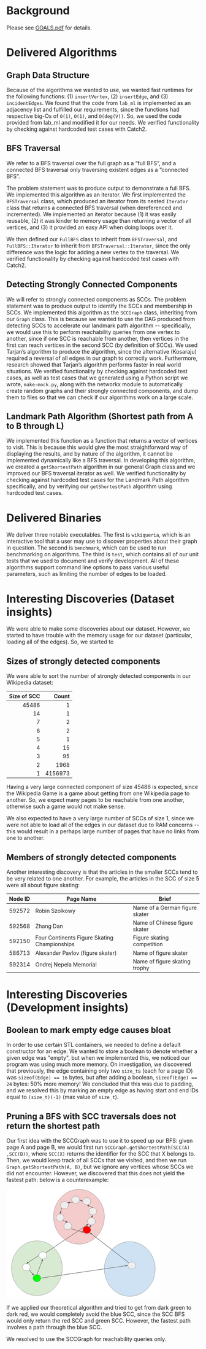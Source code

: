 # Background

Please see [GOALS.pdf](./GOALS.pdf) for details.

# Delivered Algorithms

## Graph Data Structure

Because of the algorithms we wanted to use, we wanted fast runtimes for the following functions: (1) `insertVertex`, (2) `insertEdge`, and (3) `incidentEdges`. 
We found that the code from `lab_ml` is implemented as an adjacency list and fulfilled our requirements, since the functions had respective big-Os of `O(1)`, `O(1)`, and `O(deg(V))`. So, we used the code provided from lab_ml and modified it for our needs. We verified functionality by checking against hardcoded test cases with Catch2.
## BFS Traversal

We refer to a BFS traversal over the full graph as a “full BFS”, and a connected BFS traversal only traversing existent edges as a “connected BFS”. 

The problem statement was to produce output to demonstrate a full BFS. 
We implemented this algorithm as an iterator. 
We first implemented the `BFSTraversal` class, which produced an iterator from its nested `Iterator` class that returns a connected BFS traversal (when dereferenced and incremented). 
We implemented an iterator because (1) it was easily reusable, (2) it was kinder to memory usage than returning a vector of all vertices, and (3) it provided an easy API when doing loops over it.

We then defined our `FullBFS` class to inherit from `BFSTraversal`, and `FullBFS::Iterator` to inherit from `BFSTraversal::Iterator`, since the only difference was the logic for adding a new vertex to the traversal. 
We verified functionality by checking against hardcoded test cases with Catch2.

## Detecting Strongly Connected Components 

We will refer to strongly connected components as SCCs. 
The problem statement was to produce output to identify the SCCs and membership in SCCs. 
We implemented this algorithm as the `SCCGraph` class, inheriting from our `Graph` class. 
This is because we wanted to use the DAG produced from detecting SCCs to accelerate our landmark path algorithm -- specifically, we would use this to perform reachability queries from one vertex to another, since if one SCC is reachable from another, then vertices in the first can reach vertices in the second SCC (by definition of SCCs).
We used Tarjan’s algorithm to produce the algorithm, since the alternative (Kosaraju) required a reversal of all edges in our graph to correctly work.
Furthermore, research showed that Tarjan’s algorithm performs faster in real world situations.
We verified functionality by checking against hardcoded test cases, as well as test cases that we generated using a Python script we wrote, `make-mock.py`, along with the networkx module to automatically create random graphs and their strongly connected components, and dump them to files so that we can check if our algorithms work on a large scale.

## Landmark Path Algorithm (Shortest path from A to B through L)

We implemented this function as a function that returns a vector of vertices to visit.
This is because this would give the most straightforward way of displaying the results, and by nature of the algorithm, it cannot be implemented dynamically like a BFS traversal.
In developing this algorithm, we created a `getShortestPath` algorithm in our general Graph class and we improved our BFS traversal iterator as well.
We verified functionality by checking against hardcoded test cases for the Landmark Path algorithm specifically, and by verifying our `getShortestPath` algorithm using hardcoded test cases.

# Delivered Binaries

We deliver three notable executables. 
The first is `wikiqueria`, which is an interactive tool that a user may use to discover properties about their graph in question. 
The second is `benchmark`, which can be used to run benchmarking on algorithms.
The third is `test`, which contains all of our unit tests that we used to document and verify development.
All of these algorithms support command line options to pass various useful parameters, such as limiting the number of edges to be loaded. 

# Interesting Discoveries (Dataset insights)

We were able to make some discoveries about our dataset. However, we started to have trouble with the memory usage for our dataset (particular, loading all of the edges). So, we started to 

## Sizes of strongly detected components

We were able to sort the number of strongly detected components in our Wikipedia dataset:

| Size of SCC | Count |
| ---: | ---: |
| 45486 | 1 |
| 14 | 1 | 
| 7  | 2 | 
| 6  | 2 | 
| 5  | 1 | 
| 4  | 15 | 
| 3  | 95 | 
| 2  | 1968 | 
| 1  | 4156973 | 

Having a very large connected component of size 45486 is expected, since the Wikipedia Game is a game about getting from one Wikipedia page to another.
So, we expect many pages to be reachable from one another, otherwise such a game would not make sense.

We also expected to have a very large number of SCCs of size 1, since we were not able to load all of the edges in our dataset due to RAM concerns -- this would result in a perhaps large number of pages that have no links from one to another.

## Members of strongly detected components

Another interesting discovery is that the articles in the smaller SCCs tend to be very related to one another. For example, the articles in the SCC of size 5 were all about figure skating:

| Node ID | Page Name | Brief |
| --- | --- | --- | 
| 592572 | Robin Szolkowy | Name of a German figure skater |
| 592568 | Zhang Dan | Name of Chinese figure skater |
| 592150 | Four Continents Figure Skating Championships | Figure skating competition |
| 586713 | Alexander Pavlov (figure skater) | Name of figure skater | 
| 592314 | Ondrej Nepela Memorial | Name of figure skating trophy | 

# Interesting Discoveries (Development insights)

## Boolean to mark empty edge causes bloat

In order to use certain STL containers, we needed to define a default constructor for an edge.
We wanted to store a boolean to denote whether a given edge was "empty", but when we implemented this, we noticed our program was using much more memory.
On investigation, we discovered that previously, the edge containing only two `size_t`s (each for a page ID) was `sizeof(Edge) == 16` bytes, but after adding a boolean, `sizeof(Edge) == 24` bytes: 50% more memory!
We concluded that this was due to padding, and we resolved this by marking an empty edge as having start and end IDs equal to `(size_t)(-1)` (max value of `size_t`).

## Pruning a BFS with SCC traversals does not return the shortest path

Our first idea with the SCCGraph was to use it to speed up our BFS: given page A and page B, we would first run `SCCGraph.getShortestPath(SCC(A) ,SCC(B))`, where `SCC(X)` returns the identifier for the SCC that X belongs to. Then, we would keep track of all SCCs that we visited, and then we run `Graph.getShortestPath(A, B)`, but we ignore any vertices whose SCCs we did not encounter. However, we discovered that this does not yield the fastest path: below is a counterexample:

![](./scc-counter-example.png)

If we applied our theoretical algorithm and tried to get from dark green to dark red, we would completely avoid the blue SCC, since the SCC BFS would only return the red SCC and green SCC. However, the fastest path involves a path through the blue SCC.

We resolved to use the SCCGraph for reachability queries only.